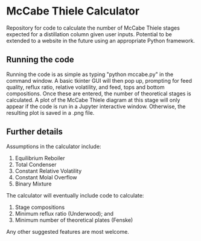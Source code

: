 # McCabe Thiele Calculator
 Repository for code to calculate the number of McCabe Thiele stages expected for a distillation column given user inputs. 
 Potential to be extended to a website in the future using an appropriate Python framework. 
 
## Running the code
Running the code is as simple as typing "python mccabe.py" in the command window. A basic tkinter GUI will then pop up, prompting for feed quality, reflux ratio, 
relative volatility, and feed, tops and bottom compositions. Once these are entered, the number of theoretical stages is calculated. 
A plot of the McCabe Thiele diagram at this stage will only appear if the code is run in a Jupyter interactive window. Otherwise, the resulting plot is saved in a .png file.

## Further details
 
Assumptions in the calculator include:
1. Equilibrium Reboiler
2. Total Condenser
3. Constant Relative Volatility
4. Constant Molal Overflow
5. Binary Mixture

The calculator will eventually include code to calculate:

1. Stage compositions
2. Minimum reflux ratio (Underwood); and
3. Minimum number of theoretical plates (Fenske)

Any other suggested features are most welcome. 
